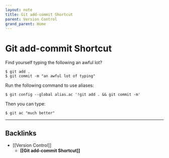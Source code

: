 ```yaml
---
layout: note
title: Git add-commit Shortcut
parent: Version Control
grand_parent: Home
---
```


# Git add-commit Shortcut

Find yourself typing the following an awful lot?

```shell
$ git add .
$ git commit -m "an awful lot of typing"
```

Run the following command to use aliases:

```shell
$ git config --global alias.ac '!git add . && git commit -m'
```

Then you can type:

```shell
$ git ac "much better"
```

---
## Backlinks
* [[Version Control]]
	* **[[Git add-commit Shortcut]]**

